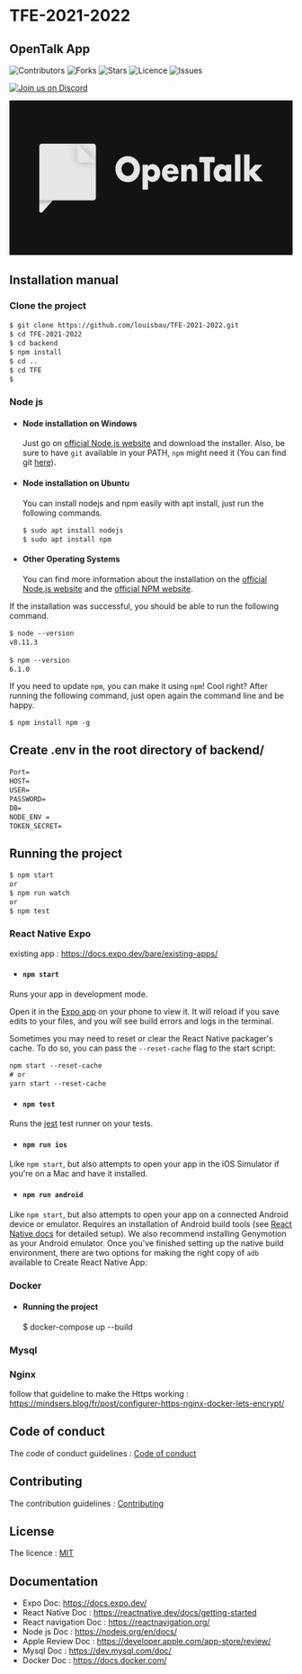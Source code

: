 # TFE-2021-2022
## OpenTalk App


![Contributors](https://img.shields.io/github/contributors/louisbau/TFE-2021-2022?style=plastic)
![Forks](https://img.shields.io/github/forks/louisbau/TFE-2021-2022)
![Stars](https://img.shields.io/github/stars/louisbau/TFE-2021-2022)
![Licence](https://img.shields.io/github/license/louisbau/TFE-2021-2022)
![Issues](https://img.shields.io/github/issues/louisbau/TFE-2021-2022)

<a href="https://discord.gg/PYGNuba6Zn">
<img alt="Join us on Discord" src="https://img.shields.io/badge/Discord-5865F2?style=for-the-badge&logo=discord&logoColor=white" width="165"/>
</a>

![Logo](https://github.com/louisbau/TFE-2021-2022/blob/main/TFE/assets/images/opentalk_logo.jpg)


## Installation manual

### Clone the project

    $ git clone https://github.com/louisbau/TFE-2021-2022.git
    $ cd TFE-2021-2022
    $ cd backend
    $ npm install
    $ cd ..
    $ cd TFE
    $ 

### Node js 

- #### Node installation on Windows

  Just go on [official Node.js website](https://nodejs.org/) and download the installer.
Also, be sure to have `git` available in your PATH, `npm` might need it (You can find git [here](https://git-scm.com/)).

- #### Node installation on Ubuntu

  You can install nodejs and npm easily with apt install, just run the following commands.

      $ sudo apt install nodejs
      $ sudo apt install npm

- #### Other Operating Systems
  You can find more information about the installation on the [official Node.js website](https://nodejs.org/) and the [official NPM website](https://npmjs.org/).

If the installation was successful, you should be able to run the following command.

    $ node --version
    v8.11.3

    $ npm --version
    6.1.0

If you need to update `npm`, you can make it using `npm`! Cool right? After running the following command, just open again the command line and be happy.

    $ npm install npm -g

## Create .env in the root directory of backend/

    Port=
    HOST=
    USER=
    PASSWORD=
    DB=
    NODE_ENV = 
    TOKEN_SECRET=

## Running the project

    $ npm start
    or
    $ npm run watch
    or
    $ npm test



### React Native Expo

existing app : https://docs.expo.dev/bare/existing-apps/


- #### `npm start`

Runs your app in development mode.

Open it in the [Expo app](https://expo.io) on your phone to view it. It will reload if you save edits to your files, and you will see build errors and logs in the terminal.

Sometimes you may need to reset or clear the React Native packager's cache. To do so, you can pass the `--reset-cache` flag to the start script:

```
npm start --reset-cache
# or
yarn start --reset-cache
```

- #### `npm test`

Runs the [jest](https://github.com/facebook/jest) test runner on your tests.

- #### `npm run ios`

Like `npm start`, but also attempts to open your app in the iOS Simulator if you're on a Mac and have it installed.

- #### `npm run android`

Like `npm start`, but also attempts to open your app on a connected Android device or emulator. Requires an installation of Android build tools (see [React Native docs](https://facebook.github.io/react-native/docs/getting-started.html) for detailed setup). We also recommend installing Genymotion as your Android emulator. Once you've finished setting up the native build environment, there are two options for making the right copy of `adb` available to Create React Native App:


### Docker


- #### Running the project
    $ docker-compose up --build

### Mysql


### Nginx

follow that guideline to make the Https working : https://mindsers.blog/fr/post/configurer-https-nginx-docker-lets-encrypt/

## Code of conduct
The code of conduct guidelines : [Code of conduct](https://github.com/louisbau/TFE-2021-2022/blob/main/CODE_OF_CONDUCT.md)

## Contributing
The contribution guidelines : [Contributing](https://github.com/louisbau/TFE-2021-2022/blob/main/CONTRIBUTING.md)

## License
The licence : [MIT](https://github.com/louisbau/TFE-2021-2022/blob/main/LICENSE)

## Documentation


- Expo Doc: https://docs.expo.dev/
- React Native Doc : https://reactnative.dev/docs/getting-started
- React navigation Doc : https://reactnavigation.org/
- Node js Doc : https://nodejs.org/en/docs/
- Apple Review Doc : https://developer.apple.com/app-store/review/
- Mysql Doc : https://dev.mysql.com/doc/
- Docker Doc : https://docs.docker.com/

